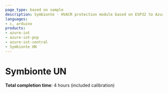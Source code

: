 ```yaml
---
page_type: based on sample
description: Symbionte - HVACR protection module based on ESP32 to Azure IoT Central using the Azure SDK for C Arduino library
languages:
- c, arduino
products:
- azure-iot
- azure-iot-pnp
- azure-iot-central
- Symbionte UN
---
```


# Symbionte UN

**Total completion time**:  4 hours (included calibration)

